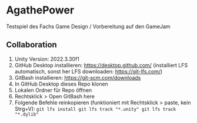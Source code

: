 # AgathePower
Testspiel des Fachs Game Design / Vorbereitung auf den GameJam

## Collaboration
1. Unity Version: 2022.3.30f1
2. GitHub Desktop installieren: https://desktop.github.com/ (installiert LFS automatisch, sonst her LFS downloaden: https://git-lfs.com/)
3. GitBash installieren: https://git-scm.com/downloads
4. In GitHub Desktop dieses Repo klonen
5. Lokalen Ordner für Repo öffnen
6. Rechtsklick > Open GitBash here
7. Folgende Befehle reinkopieren (funktioniert mit Rechtsklick > paste, kein Strg+V):
   `git lfs install
   git lfs track "*.unity"
   git lfs track "*.dylib"`
